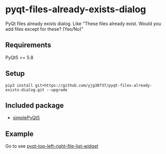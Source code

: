 # pyqt-files-already-exists-dialog
PyQt files already exists dialog. Like "These files already exist. Would you add files except for these? (Yes/No)"

## Requirements
PyQt5 >= 5.8

## Setup
```pip3 install git+https://github.com/yjg30737/pyqt-files-already-exists-dialog.git --upgrade```

## Included package
* <a href="https://github.com/yjg30737/simplePyQt5.git">simplePyQt5</a>

## Example
Go to see <a href="https://github.com/yjg30737/pyqt-top-left-right-file-list-widget.git">pyqt-top-left-right-file-list-widget</a>


